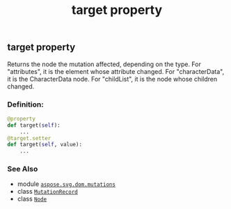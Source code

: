 ﻿---
title: target property
second_title: Aspose.SVG for Python via .NET API References
description: 
type: docs
weight: 110
url: /python-net/aspose.svg.dom.mutations/mutationrecord/target/
is_root: false
---

## target property


Returns the node the mutation affected, depending on the type. For "attributes", it is the element whose attribute changed. For "characterData", it is the CharacterData node. For "childList", it is the node whose children changed.
### Definition:
```python
@property
def target(self):
    ...
@target.setter
def target(self, value):
    ...
```

### See Also
* module [`aspose.svg.dom.mutations`](../../)
* class [`MutationRecord`](/svg/python-net/aspose.svg.dom.mutations/mutationrecord)
* class [`Node`](/svg/python-net/aspose.svg.dom/node)
